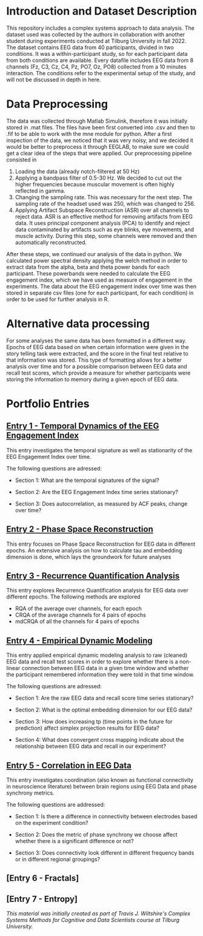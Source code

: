 # Introduction and Dataset Description

This repository includes a complex systems approach to data analysis. 
The dataset used was collected by the authors in collaboration with another student during experiments conducted at Tilburg University in fall 2022.
The dataset contains EEG data from 40 participants, divided in two conditions. It was a within-participant study, so for each participant data from both conditions are available. Every datafile includes EEG data from 8 channels (Fz, C3, Cz, C4, Pz, PO7, Oz, PO8) collected from a 10 minutes interaction.  The conditions refer to the experimental setup of the study, and will not be discussed in depth in here.

# Data Preprocessing
The data was collected through Matlab Simulink, therefore it was initially stored in .mat files. The files have been first converted into .csv and then to .fif to be able to work with the mne module for python. After a first inspection of the data, we noticed that it was very noisy, and we decided it would be better to preprocess it through EEGLAB, to make sure we could get a clear idea of the steps that were applied. 
Our preprocessing pipeline consisted in
1) Loading the data (already notch-filtered at 50 Hz)
2) Applying a bandpass filter of 0.5-30 Hz. We decided to cut out the higher frequencies because muscular movement is often highly reflected in gamma.
3) Changing the sampling rate. This was necessary for the next step. The sampling rate of the headset used was 250, which was changed to 256.
4) Applying Artifact Subspace Reconstruction (ASR) over all channels to reject data. ASR is an effective method for removing artifacts from EEG data. It uses principal component analysis (PCA) to identify and reject data contaminated by artifacts such as eye blinks, eye movements, and muscle activity. During this step, some channels were removed and then automatically reconstructed.

After these steps, we continued our analysis of the data in python. We calculated power spectral density applying the welch method in order to extract data from the alpha, beta and theta power bands for each participant. These powerbands were needed to calculate the EEG engagement index, which we have used as measure of engagement in the experiments. The data about the EEG engagement index over time was then stored in separate csv files (one for each participant, for each condition) in order to be used for further analysis in R. 

# Alternative data processing
For some analyses the same data has been formatted in a different way. Epochs of EEG data based on when certain information were given in the story telling task were extracted, and the score in the final test relative to that information was stored. This type of formatting allows for a better analysis over time and for a possible comparison between EEG data and recall test scores, which provide a measure for whether participants were storing the information to memory during a given epoch of EEG data.

# Portfolio Entries

## [Entry 1 - Temporal Dynamics of the EEG Engagement Index ](Portfolio%20Entries%20(code)/Temporal%20Dynamics.ipynb)
This entry investigates the temporal signature as well as stationarity of the EEG Engagement Index over time.

The following questions are adressed: 

- Section 1: What are the temporal signatures of the signal?

- Section 2: Are the EEG Engagement Index time series stationary?

- Section 3: Does autocorrelation, as measured by ACF peaks, change over time?

## [Entry 2 - Phase Space Reconstruction](Portfolio%20Entries%20(pdf)/PhaseSpaceReconstruction.pdf)
This entry focuses on Phase Space Reconstruction for EEG data in different epochs.
An extensive analysis on how to calculate tau and embedding dimension is done, which lays the groundwork for future analyses

## [Entry 3 - Recurrence Quantification Analysis](Portfolio%20Entries%20(pdf)/)
This entry explores Recurrence Quantification analysis for EEG data over different epochs.
The following methods are explored
- RQA of the average over channels, for each epoch
- CRQA of the average channels for 4 pairs of epochs
- mdCRQA of all the channels for 4 pairs of epochs

## [Entry 4 - Empirical Dynamic Modeling](Portfolio%20Entries%20(code)/Correlation_in_EEG_Data.ipynb)
This entry applied empirical dynamic modeling analysis to raw (cleaned) EEG data and recall test scores in order to explore whether there is a non-linear connection between EEG data in a given time window and whether the participant remembered information they were told in that time window.

The following questions are adressed: 

- Section 1: Are the raw EEG data and recall score time series stationary? 

- Section 2: What is the optimal embedding dimension for our EEG data?

- Section 3: How does increasing tp (time points in the future for prediction) affect simplex projection results for EEG data?

- Section 4: What does convergent cross mapping indicate about the relationship between EEG data and recall in our experiment? 

## [Entry 5 - Correlation in EEG Data](Portfolio%20Entries%20(pdf)/)
This entry investigates coordination (also known as functional connectivity in neuroscience literature) between brain regions using EEG Data and phase synchrony metrics. 

The following questions are addressed:

- Section 1: Is there a difference in connectivity between electrodes based on the experiment condition?

- Section 2: Does the metric of phase synchrony we choose affect whether there is a significant difference or not?

- Section 3: Does connectivity look different in different frequency bands or in different regional groupings?

## [Entry 6 - Fractals]

## [Entry 7 - Entropy]


_This material was initially created as part of Travis J. Wiltshire's Complex Systems Methods for Cognitive and Data Scientists course at Tilburg University._






